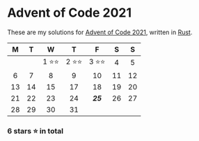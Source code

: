 # Advent of Code 2021

These are my solutions for [Advent of Code 2021](https://adventofcode.com/2021), written in [Rust](https://rust-lang.org).

| M | T | W | T | F | S | S |
|:-:|:-:|:-:|:-:|:-:|:-:|:-:|
|||1 ⭐⭐|2 ⭐⭐|3 ⭐⭐|4 |5 |
|6 |7 |8 |9 |10 |11 |12 |
|13 |14 |15 |17 |18 |19 |20 |
|21 |22 |23 |24 |***25*** |26 |27 |
|28 |29 |30 |31 |||

### 6 stars ⭐ in total

